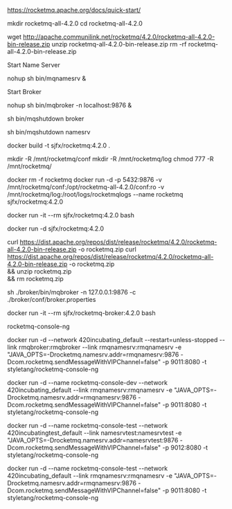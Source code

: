 
https://rocketmq.apache.org/docs/quick-start/

mkdir rocketmq-all-4.2.0
cd rocketmq-all-4.2.0

wget http://apache.communilink.net/rocketmq/4.2.0/rocketmq-all-4.2.0-bin-release.zip
unzip rocketmq-all-4.2.0-bin-release.zip
rm -rf rocketmq-all-4.2.0-bin-release.zip

Start Name Server

nohup sh bin/mqnamesrv &

Start Broker

nohup sh bin/mqbroker -n localhost:9876 &


sh bin/mqshutdown broker

sh bin/mqshutdown namesrv

docker build -t sjfx/rocketmq:4.2.0 . 

mkdir -R /mnt/rocketmq/conf
mkdir -R /mnt/rocketmq/log
chmod 777 -R /mnt/rocketmq/

docker rm -f rocketmq
docker run -d -p 5432:9876 -v /mnt/rocketmq/conf:/opt/rocketmq-all-4.2.0/conf:ro -v /mnt/rocketmq/log:/root/logs/rocketmqlogs --name rocketmq sjfx/rocketmq:4.2.0

docker run -it --rm sjfx/rocketmq:4.2.0 bash

docker run -d  sjfx/rocketmq:4.2.0

curl https://dist.apache.org/repos/dist/release/rocketmq/4.2.0/rocketmq-all-4.2.0-bin-release.zip -o rocketmq.zip
curl https://dist.apache.org/repos/dist/release/rocketmq/4.2.0/rocketmq-all-4.2.0-bin-release.zip -o rocketmq.zip \
          && unzip rocketmq.zip \
          && rm rocketmq.zip

sh ./broker/bin/mqbroker -n 127.0.0.1:9876 -c  ./broker/conf/broker.properties

docker run -it --rm sjfx/rocketmq-broker:4.2.0 bash

rocketmq-console-ng

docker run -d --network 420incubating_default --restart=unless-stopped --link rmqbroker:rmqbroker --link rmqnamesrv:rmqnamesrv  -e "JAVA_OPTS=-Drocketmq.namesrv.addr=rmqnamesrv:9876 -Dcom.rocketmq.sendMessageWithVIPChannel=false" -p 9011:8080 -t styletang/rocketmq-console-ng

docker run -d --name rocketmq-console-dev --network 420incubating_default --link rmqnamesrv:rmqnamesrv  -e "JAVA_OPTS=-Drocketmq.namesrv.addr=rmqnamesrv:9876 -Dcom.rocketmq.sendMessageWithVIPChannel=false" -p 9011:8080 -t styletang/rocketmq-console-ng

docker run -d --name rocketmq-console-test --network 420incubatingtest_default --link namesrvtest:namesrvtest  -e "JAVA_OPTS=-Drocketmq.namesrv.addr=namesrvtest:9876 -Dcom.rocketmq.sendMessageWithVIPChannel=false" -p 9012:8080 -t styletang/rocketmq-console-ng 

docker run -d --name rocketmq-console-test --network 420incubating_default --link rmqnamesrv:rmqnamesrv  -e "JAVA_OPTS=-Drocketmq.namesrv.addr=rmqnamesrv:9876 -Dcom.rocketmq.sendMessageWithVIPChannel=false" -p 9011:8080 -t styletang/rocketmq-console-ng